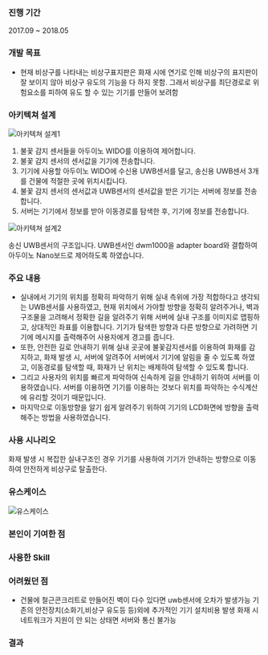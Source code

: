 ### 진행 기간 

2017.09 ~ 2018.05



### 개발 목표

- 현재 비상구를 나타내는 비상구표지판은 화재 시에 연기로 인해 비상구의 표지판이 잘 보이지 않아 비상구 유도의 기능을 다 하지 못함. 그래서 비상구를 최단경로로 위험요소를 피하여 유도 할 수 있는 기기를 만들어 보려함



### 아키텍쳐 설계

![아키텍쳐 설계1](https://user-images.githubusercontent.com/31823098/106352429-65a2b080-6326-11eb-8ec9-892de293a309.png)


1. 불꽃 감지 센서들을 아두이노 WIDO를 이용하여 제어합니다.
2. 불꽃 감지 센서의 센서값을 기기에 전송합니다.
3. 기기에 사용할 아두이노 WIDO에 수신용 UWB센서를 달고, 송신용 UWB센서 3개를 건물에 적절한 곳에 위치시킵니다.
4. 불꽃 감지 센서의 센서값과 UWB센서의 센서값을 받은 기기는 서버에 정보를 전송합니다.
5. 서버는 기기에서 정보를 받아 이동경로를 탐색한 후, 기기에 정보를 전송합니다.


![아키텍쳐 설계2](https://user-images.githubusercontent.com/31823098/106352440-7eab6180-6326-11eb-972a-889d740be5a8.png)

송신 UWB센서의 구조입니다.
UWB센서인 dwm1000을 adapter board와 결합하여 아두이노 Nano보드로 제어하도록 하였습니다.



### 주요 내용

- 실내에서 기기의 위치를 정확히 파악하기 위해 실내 측위에 가장 적합하다고 생각되는 UWB센서를 사용하였고, 현재 위치에서 가야할 방향을 정확히 알려주거나, 벽과 구조물을 고려해서 정확한 길을 알려주기 위해 서버에 실내 구조를 이미지로 맵핑하고, 상대적인 좌표를 이용합니다. 기기가 탐색한 방향과 다른 방향으로 가려하면 기기에 메시지를 출력해주어 사용자에게 경고를 줍니다.
- 또한, 안전한 길로 안내하기 위해 실내 곳곳에 불꽃감지센서를 이용하여 화재를 감지하고, 화재 발생 시, 서버에 알려주어 서버에서 기기에 알림을 줄 수 있도록 하였고, 이동경로를 탐색할 때, 화재가 난 위치는 배제하여 탐색할 수 있도록 합니다.
- 그리고 사용자의 위치를 빠르게 파악하여 신속하게 길을 안내하기 위하여 서버를 이용하였습니다. 서버를 이용하면 기기를 이용하는 것보다 위치를 파악하는 수식계산에 유리할 것이기 때문입니다.
- 마지막으로 이동방향을 알기 쉽게 알려주기 위하여 기기의 LCD화면에 방향을 출력해주는 방법을 사용하였습니다.



### 사용 시나리오

화재 발생 시 복잡한 실내구조인 경우 기기를 사용하여 기기가 안내하는 방향으로 이동하여 안전하게 비상구로 탈출한다.



### 유스케이스

![유스케이스](https://user-images.githubusercontent.com/31823098/106352446-89fe8d00-6326-11eb-8888-64fa6d98f619.png)

### 본인이 기여한 점





### 사용한 Skill





### 어려웠던 점

- 건물에 철근콘크리트로 만들어진 벽이 다수 있다면 uwb센서에 오차가 발생가능 
기존의 안전장치(소화기,비상구 유도등 등)외에 추가적인 기기 설치비용 발생
화재 시 네트워크가 지원이 안 되는 상태면 서버와 통신 불가능



### 결과